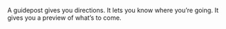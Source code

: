 A guidepost gives you directions. It lets you know where you’re going. It gives you a preview of what’s to come.

